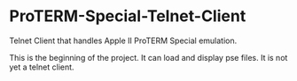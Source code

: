 # ProTERM-Special-Telnet-Client
Telnet Client that handles Apple II ProTERM Special emulation.

This is the beginning of the project. It can load and display pse files. It is not yet a telnet client.
